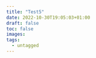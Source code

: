 ```yaml
---
title: "Test5"
date: 2022-10-30T19:05:03+01:00
draft: false
toc: false
images:
tags:
  - untagged
---
```



